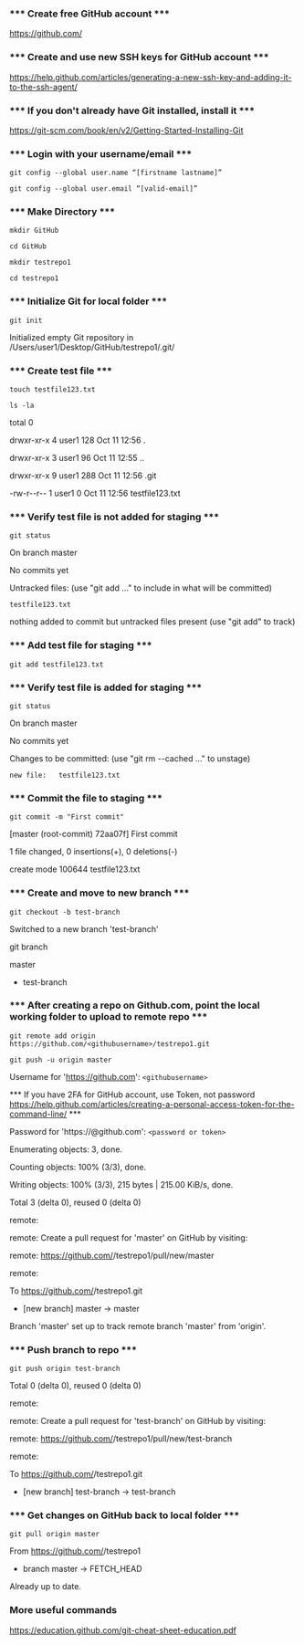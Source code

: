 ### *** Create free GitHub account ***

https://github.com/

### *** Create and use new SSH keys for GitHub account ***

https://help.github.com/articles/generating-a-new-ssh-key-and-adding-it-to-the-ssh-agent/

### *** If you don't already have Git installed, install it ***

https://git-scm.com/book/en/v2/Getting-Started-Installing-Git

### *** Login with your username/email ***

`git config --global user.name “[firstname lastname]”`

`git config --global user.email “[valid-email]”`

### *** Make Directory ***

`mkdir GitHub`

`cd GitHub`

`mkdir testrepo1`

`cd testrepo1`

### *** Initialize Git for local folder ***

`git init`

Initialized empty Git repository in /Users/user1/Desktop/GitHub/testrepo1/.git/

### *** Create test file ***

`touch testfile123.txt`

`ls -la`

total 0

drwxr-xr-x  4 user1  128 Oct 11 12:56 .

drwxr-xr-x  3 user1   96 Oct 11 12:55 ..

drwxr-xr-x  9 user1  288 Oct 11 12:56 .git

-rw-r--r--  1 user1    0 Oct 11 12:56 testfile123.txt

### *** Verify test file is not added for staging ***

`git status`

On branch master

No commits yet

Untracked files:
  (use "git add <file>..." to include in what will be committed)

	testfile123.txt

nothing added to commit but untracked files present (use "git add" to track)

### *** Add test file for staging ***

`git add testfile123.txt` 

### *** Verify test file is added for staging ***

`git status`

On branch master

No commits yet

Changes to be committed:
  (use "git rm --cached <file>..." to unstage)

	new file:   testfile123.txt

### *** Commit the file to staging ***

`git commit -m "First commit"`

[master (root-commit) 72aa07f] First commit

 1 file changed, 0 insertions(+), 0 deletions(-)

 create mode 100644 testfile123.txt

### *** Create and move to new branch ***

`git checkout -b test-branch`

Switched to a new branch 'test-branch'

git branch

  master

* test-branch

### *** After creating a repo on Github.com, point the local working folder to upload to remote repo ***

`git remote add origin https://github.com/<githubusername>/testrepo1.git`

`git push -u origin master`

Username for 'https://github.com': `<githubusername>`

*** If you have 2FA for GitHub account, use Token, not password https://help.github.com/articles/creating-a-personal-access-token-for-the-command-line/ ***

Password for 'https://<githubusername>@github.com': `<password or token>`

Enumerating objects: 3, done.

Counting objects: 100% (3/3), done.

Writing objects: 100% (3/3), 215 bytes | 215.00 KiB/s, done.

Total 3 (delta 0), reused 0 (delta 0)

remote: 

remote: Create a pull request for 'master' on GitHub by visiting:

remote:      https://github.com/<githubusername>/testrepo1/pull/new/master

remote: 

To https://github.com/<githubusername>/testrepo1.git

 * [new branch]      master -> master

Branch 'master' set up to track remote branch 'master' from 'origin'.

### *** Push branch to repo *** 

`git push origin test-branch`

Total 0 (delta 0), reused 0 (delta 0)

remote: 

remote: Create a pull request for 'test-branch' on GitHub by visiting:

remote:      https://github.com/<githubusername>/testrepo1/pull/new/test-branch

remote: 

To https://github.com/<githubusername>/testrepo1.git

 * [new branch]      test-branch -> test-branch

### *** Get changes on GitHub back to local folder ***

`git pull origin master`

From https://github.com/<githubusername>/testrepo1

 * branch            master     -> FETCH_HEAD

Already up to date.

### More useful commands 

https://education.github.com/git-cheat-sheet-education.pdf